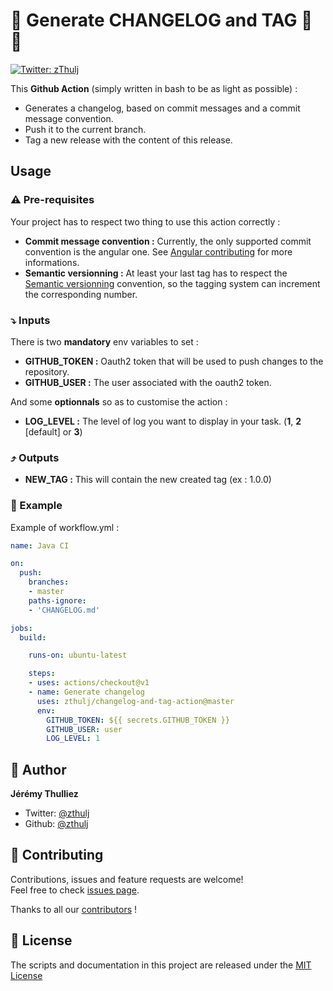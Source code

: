 
#  :rocket: Generate CHANGELOG  and TAG  :newspaper: :bookmark:
  <a href="https://twitter.com/zthulj" target="_blank">
    <img alt="Twitter: zThulj" src="https://img.shields.io/twitter/follow/zthulj.svg?style=social" /></a>
  

This **Github Action** (simply written in bash to be as light as possible) :
- Generates a changelog, based on commit messages and a commit message convention.
- Push it to the current branch.
- Tag a new release with the content of this release.

## Usage 
### :warning:  Pre-requisites 

Your project has to respect two thing to use this action correctly : 
- **Commit message convention :** Currently, the only supported commit convention is the angular one. See [Angular contributing](https://github.com/angular/angular/blob/master/CONTRIBUTING.md) for more informations.
- **Semantic versionning :** At least your last tag has to respect the [Semantic versionning](https://semver.org/) convention, so the tagging system can increment the corresponding number.

###  :arrow_heading_down: Inputs 

There is two **mandatory** env variables to set :

- **GITHUB_TOKEN :** Oauth2 token that will be used to push changes to the repository.
- **GITHUB_USER :** The user associated with the oauth2 token.

And some **optionnals** so as to customise the action :
- **LOG_LEVEL :** The level of log you want to display in your task. (**1**, **2** [default] or **3**)


### :arrow_heading_up: Outputs 
- **NEW_TAG :** This will contain the new created tag (ex : 1.0.0)

###  :eyes: Example 

Example of workflow.yml :

```yaml
name: Java CI

on: 
  push:
    branches:
    - master
    paths-ignore:
    - 'CHANGELOG.md'

jobs:
  build:

    runs-on: ubuntu-latest

    steps:
    - uses: actions/checkout@v1
    - name: Generate changelog
      uses: zthulj/changelog-and-tag-action@master
      env:
        GITHUB_TOKEN: ${{ secrets.GITHUB_TOKEN }}
        GITHUB_USER: user
        LOG_LEVEL: 1
```
## :bust_in_silhouette:  Author

**Jérémy Thulliez**

* Twitter: [@zthulj](https://twitter.com/zthulj)
* Github: [@zthulj](https://github.com/zthulj)

## 🤝 Contributing
Contributions, issues and feature requests are welcome!<br/>Feel free to check [issues page](https://github.com/zthulj/changelog-and-tag-action/issues).

Thanks to all our [contributors](https://github.com/zthulj/changelog-and-tag-action/graphs/contributors) !

## :notebook: License
The scripts and documentation in this project are released under the [MIT License](https://github.com/zthulj/changelog-and-tag-action/blob/master/LICENSE)